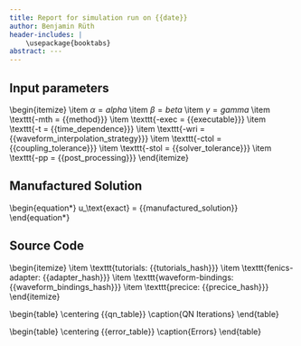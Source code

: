```yaml
---
title: Report for simulation run on {{date}}
author: Benjamin Rüth
header-includes: |
    \usepackage{booktabs}
abstract: ---
---
```


## Input parameters

\begin{itemize}
\item $\alpha = {{alpha}}$
\item $\beta = {{beta}}$
\item $\gamma = {{gamma}}$
\item \texttt{-mth = {{method}}}
\item \texttt{-exec = {{executable}}}
\item \texttt{-t = {{time_dependence}}}
\item \texttt{-wri = {{waveform_interpolation_strategy}}}
\item \texttt{-ctol = {{coupling_tolerance}}}
\item \texttt{-stol = {{solver_tolerance}}}
\item \texttt{-pp = {{post_processing}}}
\end{itemize}

## Manufactured Solution

\begin{equation*}
u_\text{exact} = {{manufactured_solution}}
\end{equation*}

## Source Code

\begin{itemize}
\item \texttt{tutorials: {{tutorials_hash}}}
\item \texttt{fenics-adapter: {{adapter_hash}}}
\item \texttt{waveform-bindings: {{waveform_bindings_hash}}}
\item \texttt{precice: {{precice_hash}}}
\end{itemize}

\begin{table}
\centering
{{qn_table}}
\caption{QN Iterations}
\end{table}

\begin{table}
\centering
{{error_table}}
\caption{Errors}
\end{table}
